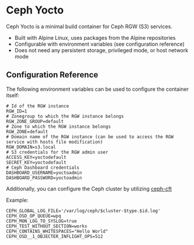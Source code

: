 # Ceph Yocto

Ceph Yocto is a minimal build container for Ceph RGW (S3) services.

* Built with Alpine Linux, uses packages from the Alpine repositories
* Configurable with environment variables (see configuration reference)
* Does not need any persistent storage, privileged mode, or host network mode


## Configuration Reference

The following environment variables can be used to configure the container itself:

```
# Id of the RGW instance
RGW_ID=1
# Zonegroup to which the RGW instance belongs
RGW_ZONE_GROUP=default
# Zone to which the RGW instance belongs
RGW_ZONE=default
# Domain name of the RGW instance (can be used to access the RGW service with hosts file modification)
RGW_DOMAIN=s3.local
# S3 credentials for the RGW admin user
ACCESS_KEY=yoctodefault
SECRET_KEY=yoctodefault
# Ceph Dashboard credentials
DASHBOARD_USERNAME=yoctoadmin
DASHBOARD_PASSWORD=yoctoadmin
```

Additionally, you can configure the Ceph cluster by utilizing [ceph-cft](https://github.com/pr0ton11/ceph-cft)

Example:

```
CEPH_GLOBAL_LOG_FILE='/var/log/ceph/$cluster-$type.$id.log'
CEPH_OSD_OP_QUEUE=wpq
CEPH_MON_LOG_TO_SYSLOG=true
CEPH_TEST_WITHOUT_SECTION=works
CEPH_CONTAINS_WHITESPACES="Hello World"
CEPH_OSD__1_OBJECTER_INFLIGHT_OPS=512
```
